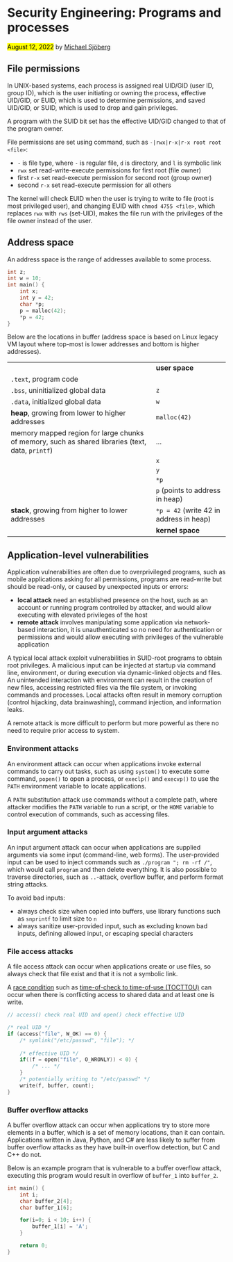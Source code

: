 # Security Engineering: Programs and processes

<mark>August 12, 2022</mark> by [Michael Sjöberg](/about.html)

## File permissions

In UNIX-based systems, each process is assigned real UID/GID (user ID, group ID), which is the user initiating or owning the process, effective UID/GID, or EUID, which is used to determine permissions, and saved UID/GID, or SUID, which is used to drop and gain privileges.

A program with the SUID bit set has the effective UID/GID changed to that of the program owner.

File permissions are set using command, such as `-|rwx|r-x|r-x root root <file>`:

- `-` is file type, where `-` is regular file, `d` is directory, and `l` is symbolic link
- `rwx` set read-write-execute permissions for first root (file owner)
- first ``r-x`` set read-execute permission for second root (group owner)
- second ``r-x`` set read-execute permission for all others

The kernel will check EUID when the user is trying to write to file (root is most privileged user), and changing EUID with `chmod 4755 <file>`, which replaces ``rwx`` with ``rws`` (set-UID), makes the file run with the privileges of the file owner instead of the user.

## Address space

An address space is the range of addresses available to some process.

```c
int z;
int w = 10;
int main() {
    int x;
    int y = 42;
    char *p;
    p = malloc(42);
    *p = 42;
}
```

Below are the locations in buffer (address space is based on Linux legacy VM layout where top-most is lower addresses and bottom is higher addresses).

|     |     |
| :-- | --- |
| | **user space** |
| `.text`, program code | |
| `.bss`, uninitialized global data | `z` |
| `.data`, initialized global data | `w` |
| **heap**, growing from lower to higher addresses | `malloc(42)` |
| memory mapped region for large chunks of memory, such as shared libraries (text, data, `printf`) | ... |
| | `x` |
| | `y`  |
| | `*p` |
| | `p` (points to address in heap) |
| **stack**, growing from higher to lower addresses | `*p = 42` (write 42 in address in heap) |
| | **kernel space** |

## Application-level vulnerabilities

Application vulnerabilities are often due to overprivileged programs, such as mobile applications asking for all permissions, programs are read-write but should be read-only, or caused by unexpected inputs or errors:

- **local attack** need an established presence on the host, such as an account or running program controlled by attacker, and would allow executing with elevated privileges of the host
- **remote attack** involves manipulating some application via network-based interaction, it is unauthenticated so no need for authentication or permissions and would allow executing with privileges of the vulnerable application

A typical local attack exploit vulnerabilities in SUID-root programs to obtain root privileges. A malicious input can be injected at startup via command line, environment, or during execution via dynamic-linked objects and files. An unintended interaction with environment can result in the creation of new files, accessing restricted files via the file system, or invoking commands and processes. Local attacks often result in memory corruption (control hijacking, data brainwashing), command injection, and information leaks.

A remote attack is more difficult to perform but more powerful as there no need to require prior access to system.

### Environment attacks

An environment attack can occur when applications invoke external commands to carry out tasks, such as using `system()` to execute some command, `popen()` to open a process, or `execlp()` and `execvp()` to use the `PATH` environment variable to locate applications.

A `PATH` substitution attack use commands without a complete path, where attacker modifies the `PATH` variable to run a script, or the `HOME` variable to control execution of commands, such as accessing files.

### Input argument attacks

An input argument attack can occur when applications are supplied arguments via some input (command-line, web forms). The user-provided input can be used to inject commands such as `./program "; rm -rf /"`, which would call `program` and then delete everything. It is also possible to traverse directories, such as `..`-attack, overflow buffer, and perform format string attacks.

To avoid bad inputs:

- always check size when copied into buffers, use library functions such as `snprintf` to limit size to `n`
- always sanitize user-provided input, such as excluding known bad inputs, defining allowed input, or escaping special characters

### File access attacks

A file access attack can occur when applications create or use files, so always check that file exist and that it is not a symbolic link.

A [race condition](https://en.wikipedia.org/wiki/Race_condition) such as [time-of-check to time-of-use (TOCTTOU)](https://en.wikipedia.org/wiki/Time-of-check_to_time-of-use) can occur when there is conflicting access to shared data and at least one is write.

```c
// access() check real UID and open() check effective UID

/* real UID */
if (access("file", W_OK) == 0) {
    /* symlink("/etc/passwd", "file"); */
    
    /* effective UID */
    if((f = open("file", O_WRONLY)) < 0) {
        /* ... */
    }
    /* potentially writing to "/etc/passwd" */
    write(f, buffer, count);
}
```

### Buffer overflow attacks

A buffer overflow attack can occur when applications try to store more elements in a buffer, which is a set of memory locations, than it can contain. Applications written in Java, Python, and C# are less likely to suffer from buffer overflow attacks as they have built-in overflow detection, but C and C++ do not.

Below is an example program that is vulnerable to a buffer overflow attack, executing this program would result in overflow of `buffer_1` into `buffer_2`.
    
```c
int main() {
    int i;
    char buffer_2[4];
    char buffer_1[6];

    for(i=0; i < 10; i++) {
        buffer_1[i] = 'A';
    }

    return 0;
}
```
